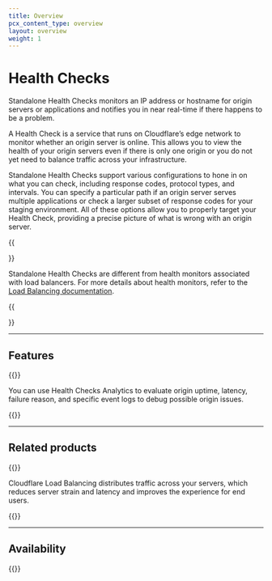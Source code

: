 ```yaml
---
title: Overview
pcx_content_type: overview
layout: overview
weight: 1
---
```


# Health Checks

Standalone Health Checks monitors an IP address or hostname for origin servers or applications and notifies you in near real-time if there happens to be a problem. 

A Health Check is a service that runs on Cloudflare’s edge network to monitor whether an origin server is online. This allows you to view the health of your origin servers even if there is only one origin or you do not yet need to balance traffic across your infrastructure.

Standalone Health Checks support various configurations to hone in on what you can check, including response codes, protocol types, and intervals. You can specify a particular path if an origin server serves multiple applications or check a larger subset of response codes for your staging environment. All of these options allow you to properly target your Health Check, providing a precise picture of what is wrong with an origin server.

{{<Aside type="note">}}

Standalone Health Checks are different from health monitors associated with load balancers. For more details about health monitors, refer to the [Load Balancing documentation](/load-balancing/understand-basics/monitors/).

{{</Aside>}}

---

## Features
 
{{<feature header="Health Checks Analytics" href="/health-checks/health-checks-analytics/">}}

You can use Health Checks Analytics to evaluate origin uptime, latency, failure reason, and specific event logs to debug possible origin issues. 

{{</feature>}}

--- 

## Related products
 
{{<related header="Load Balancing" href="/load-balancing/" product="load-balancing">}}

Cloudflare Load Balancing distributes traffic across your servers, which reduces server strain and latency and improves the experience for end users.

{{</related>}}

---

## Availability

{{<feature-table id="traffic.health_checks">}}